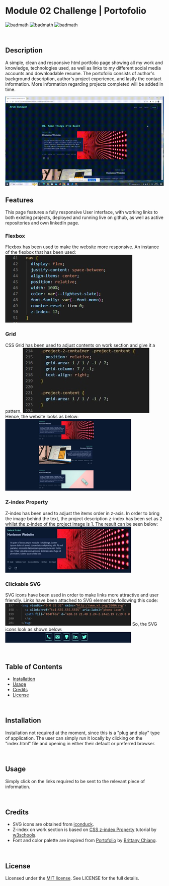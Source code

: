 # Module 02 Challenge | Portofolio


![badmath](https://img.shields.io/github/issues/YueHuaHua/module-02-challenge) ![badmath](https://img.shields.io/github/issues-pr-closed/YueHuaHua/module-02-challenge) ![badmath](https://img.shields.io/github/license/YueHuaHua/module-02-challenge)

</br>

## Description

A simple, clean and responsive html portfolio page showing all my work and knowledge, technologies used, as well as links to my different social media accounts and downloadable resume. The portofolio consists of author's background description, author's project experience, and lastly the contact information. More information regarding projects completed will be added in time.


![portfolio demo](./images/responsive-recording.gif)
</br>

## Features

This page features a fully responsive User interface, with working links to both existing projects, deployed and running live on github, as well as active repositories and own linkedIn page.

### Flexbox

Flexbox has been used to make the website more responsive. An instance of the flexbox that has been used:
![flexbox code example](./images/readme-example-flexbox.JPG)

### Grid
CSS Grid has been used to adjust contents on work section and give it a pattern.
![grid code example](./images/readme-example-grid-code.JPG)
Hence, the website looks as below:
<img src=./images/readme-example-grid-layout.JPG alt="grid layout result" width=400px>

### Z-index Property
Z-index has been used to adjust the items order in z-axis. In order to bring the image behind the text, the project description z-index has been set as 2 whilst the z-index of the project image is 1. The result can be seen below:
<img src=./images/readme-example-z-index.JPG alt="z-index layout result" width=400px>

### Clickable SVG
SVG icons have been used in order to make links more attractive and user friendly. Links have been attached to SVG element by following this code:
<img src=./images/readme-example-svg-code.JPG alt="SVG code example" width=400px>
So, the SVG icons look as shown below:
<img src=./images/readme-example-svg-layout.JPG alt="SVG layout result" width=400px>

</br>

## Table of Contents

* [Installation](#installation)
* [Usage](#usage)
* [Credits](#credits)
* [License](#license)

</br>

## Installation

Installation not required at the moment, since this is a "plug and play" type of application. The user can simply run it locally by clicking on the "index.html" file and opening in either their default or preferred browser.

</br>

## Usage 

Simply click on the links required to be sent to the relevant piece of information.

</br>

## Credits

* SVG icons are obtained from [iconduck](https://iconduck.com/).
* Z-index on work section is based on [CSS z-index Property](https://www.w3schools.com/cssref/pr_pos_z-index.php#:~:text=The%20z%2Dindex%20property%20specifies,with%20a%20lower%20stack%20order.) tutorial by [w3schools](https://www.w3schools.com/).
* Font and color palette are inspired from [Portofolio](https://brittanychiang.com/) by [Brittany Chiang](https://github.com/bchiang7/).

</br>

## License

Licensed under the [MIT license](https://github.com/git/git-scm.com/blob/main/MIT-LICENSE.txt). See LICENSE for the full details.
